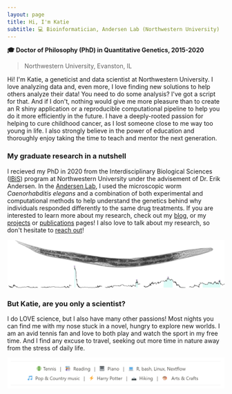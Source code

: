 ```yaml
---
layout: page
title: Hi, I'm Katie
subtitle: 💻 Bioinformatician, Andersen Lab (Northwestern University)
---
```


**🎓 Doctor of Philosophy (PhD) in Quantitative Genetics, 2015-2020**
> Northwestern University, Evanston, IL

Hi! I'm Katie, a geneticist and data scientist at Northwestern University. I love analyzing data and, even more, I love finding new solutions to help others analyze their data! You need to do some analysis? I've got a script for that. And if I don't, nothing would give me more pleasure than to create an R shiny application or a reproducible computational pipeline to help you do it more efficiently in the future. I have a deeply-rooted passion for helping to cure childhood cancer, as I lost someone close to me way too young in life. I also strongly believe in the power of education and thoroughly enjoy taking the time to teach and mentor the next generation.

### My graduate research in a nutshell
I recieved my PhD in 2020 from the Interdisciplinary Biological Sciences ([IBiS](https://ibis.northwestern.edu/)) program at Northwestern University under the advisement of Dr. Erik Andersen. In the [Andersen Lab](https://andersenlab.org/), I used the microscopic worm *Caenorhabditis elegans* and a combination of both experimental and computational methods to help understand the genetics behind why individuals responded differently to the same drug treatments. If you are interested to learn more about my research, check out my [blog]("https://phdisney.home.blog/"), or my [projects]("projects") or [publications]("publications") pages! I also love to talk about my research, so don't hesitate to [reach out]("contactme")!

![](/assets/img/worm_qtl.png)

### But Katie, are you only a scientist?
I do LOVE science, but I also have many other passions! Most nights you can find me with my nose stuck in a novel, hungry to explore new worlds. I am an avid tennis fan and love to both play and watch the sport in my free time. And I find any excuse to travel, seeking out more time in nature away from the stress of daily life.

![](/assets/img/interests.png)